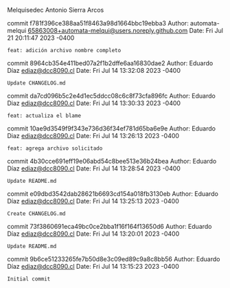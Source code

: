 Melquisedec Antonio Sierra Arcos

commit f781f396ce388aa51f8463a98d1664bbc19ebba3
Author: automata-melqui <65863008+automata-melqui@users.noreply.github.com>
Date:   Fri Jul 21 20:11:47 2023 -0400

    feat: adición archivo nombre completo

commit 8964cb354e411bed07a2f1b2dffe6aa16830dae2
Author: Eduardo Díaz <ediaz@dcc8090.cl>
Date:   Fri Jul 14 13:32:08 2023 -0400

    Update CHANGELOG.md

commit da7cd096b5c2e4d1ec5ddcc08c6c8f73cfa896fc
Author: Eduardo Diaz <ediaz@dcc8090.cl>
Date:   Fri Jul 14 13:30:33 2023 -0400

    feat: actualiza el blame

commit 10ae9d3549f9f343e736d36f34ef781d65ba6e9e
Author: Eduardo Diaz <ediaz@dcc8090.cl>
Date:   Fri Jul 14 13:26:13 2023 -0400

    feat: agrega archivo solicitado

commit 4b30cce691eff19e06abd54c8bee513e36b24bea
Author: Eduardo Díaz <ediaz@dcc8090.cl>
Date:   Fri Jul 14 13:28:54 2023 -0400

    Update README.md

commit e09dbd3542dab28621b6693cd154a018fb3130eb
Author: Eduardo Díaz <ediaz@dcc8090.cl>
Date:   Fri Jul 14 13:25:13 2023 -0400

    Create CHANGELOG.md

commit 73f3860691eca49bc0ce2bba1f16f164f13650d6
Author: Eduardo Díaz <ediaz@dcc8090.cl>
Date:   Fri Jul 14 13:20:01 2023 -0400

    Update README.md

commit 9b6ce51233265fe7b50d8e3c09ed89c9a8c8bb56
Author: Eduardo Díaz <ediaz@dcc8090.cl>
Date:   Fri Jul 14 13:15:23 2023 -0400

    Initial commit

